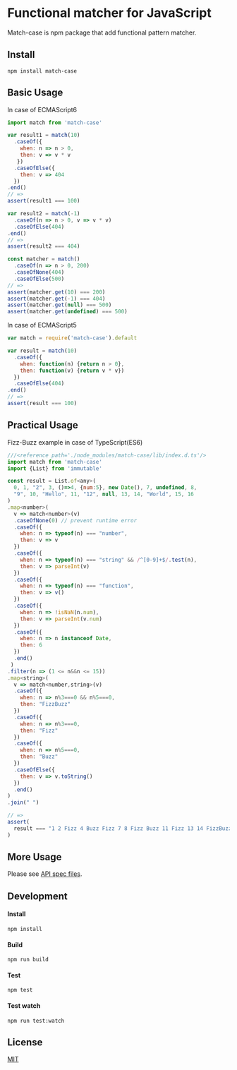 Functional matcher for JavaScript
==============================
Match-case is npm package that add functional pattern matcher.


Install
------------------------------

```
npm install match-case
```


Basic Usage
------------------------------
In case of ECMAScript6

```javascript
import match from 'match-case'

var result1 = match(10)
  .caseOf({
    when: n => n > 0,
    then: v => v * v
   })
  .caseOfElse({
    then: v => 404
  })
.end()
// =>
assert(result1 === 100)

var result2 = match(-1)
  .caseOf(n => n > 0, v => v * v)
  .caseOfElse(404)
.end()
// =>
assert(result2 === 404)

const matcher = match()
  .caseOf(n => n > 0, 200)
  .caseOfNone(404)
  .caseOfElse(500)
// =>
assert(matcher.get(10) === 200)
assert(matcher.get(-1) === 404)
assert(matcher.get(null) === 500)
assert(matcher.get(undefined) === 500)
```

In case of ECMAScript5

```javascript
var match = require('match-case').default

var result = match(10)
  .caseOf({
    when: function(n) {return n > 0},
    then: function(v) {return v * v})
  })
  .caseOfElse(404)
.end()
// =>
assert(result === 100)
```


Practical Usage
------------------------------
Fizz-Buzz example in case of TypeScript(ES6)

```javascript
///<reference path='./node_modules/match-case/lib/index.d.ts'/>
import match from 'match-case'
import {List} from 'immutable'

const result = List.of<any>(
  0, 1, "2", 3, ()=>4, {num:5}, new Date(), 7, undefined, 8,
  "9", 10, "Hello", 11, "12", null, 13, 14, "World", 15, 16
)
.map<number>(
  v => match<number>(v)
  .caseOfNone(0) // prevent runtime error
  .caseOf({
    when: n => typeof(n) === "number",
    then: v => v
  })
  .caseOf({
    when: n => typeof(n) === "string" && /^[0-9]+$/.test(n),
    then: v => parseInt(v)
  })
  .caseOf({
    when: n => typeof(n) === "function",
    then: v => v()
  })
  .caseOf({
    when: n => !isNaN(n.num),
    then: v => parseInt(v.num)
  })
  .caseOf({
    when: n => n instanceof Date,
    then: 6
  })
  .end()
 )
.filter(n => (1 <= n&&n <= 15))
.map<string>(
  v => match<number,string>(v)
  .caseOf({
    when: n => n%3===0 && n%5===0,
    then: "FizzBuzz"
  })
  .caseOf({
    when: n => n%3===0,
    then: "Fizz"
  })
  .caseOf({
    when: n => n%5===0,
    then: "Buzz"
  })
  .caseOfElse({
    then: v => v.toString()
  })
  .end()
)
.join(" ")

// =>
assert(
  result === "1 2 Fizz 4 Buzz Fizz 7 8 Fizz Buzz 11 Fizz 13 14 FizzBuzz"
)
```


More Usage
------------------------------
Please see [API spec files](./test/api).


Development
------------------------------

#### Install

```
npm install
```

#### Build

```
npm run build
```

#### Test

```
npm test
```

#### Test watch

```
npm run test:watch
```


License
------------------------------
[MIT](./LICENSE)

